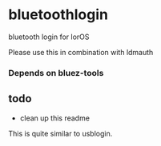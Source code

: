 # bluetoothlogin
bluetooth login for lorOS

Please use this in combination with ldmauth

### Depends on bluez-tools
## todo

- clean up this readme

This is quite similar to usblogin.
